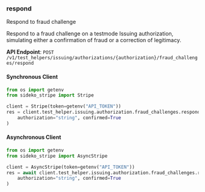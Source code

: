 
### respond <a name="respond"></a>
Respond to fraud challenge

<p>Respond to a fraud challenge on a testmode Issuing authorization, simulating either a confirmation of fraud or a correction of legitimacy.</p>

**API Endpoint**: `POST /v1/test_helpers/issuing/authorizations/{authorization}/fraud_challenges/respond`

#### Synchronous Client

```python
from os import getenv
from sideko_stripe import Stripe

client = Stripe(token=getenv("API_TOKEN"))
res = client.test_helper.issuing.authorization.fraud_challenges.respond(
    authorization="string", confirmed=True
)
```

#### Asynchronous Client

```python
from os import getenv
from sideko_stripe import AsyncStripe

client = AsyncStripe(token=getenv("API_TOKEN"))
res = await client.test_helper.issuing.authorization.fraud_challenges.respond(
    authorization="string", confirmed=True
)
```
